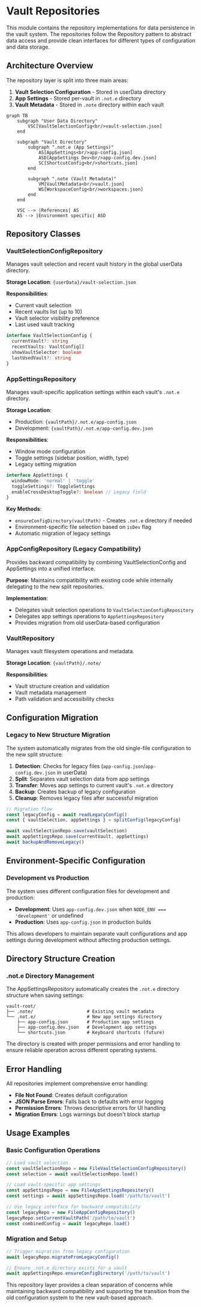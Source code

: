 # Vault Repositories

This module contains the repository implementations for data persistence in the vault system. The repositories follow the Repository pattern to abstract data access and provide clean interfaces for different types of configuration and data storage.

## Architecture Overview

The repository layer is split into three main areas:

1. **Vault Selection Configuration** - Stored in userData directory
2. **App Settings** - Stored per-vault in `.not.e` directory
3. **Vault Metadata** - Stored in `.note` directory within each vault

```mermaid
graph TB
    subgraph "User Data Directory"
        VSC[VaultSelectionConfig<br/>vault-selection.json]
    end
    
    subgraph "Vault Directory"
        subgraph ".not.e (App Settings)"
            AS[AppSettings<br/>app-config.json]
            ASD[AppSettings Dev<br/>app-config.dev.json]
            SC[ShortcutConfig<br/>shortcuts.json]
        end
        
        subgraph ".note (Vault Metadata)"
            VM[VaultMetadata<br/>vault.json]
            WS[WorkspaceConfig<br/>workspaces.json]
        end
    end
    
    VSC --> |References| AS
    AS --> |Environment specific| ASD
```

## Repository Classes

### VaultSelectionConfigRepository

Manages vault selection and recent vault history in the global userData directory.

**Storage Location**: `{userData}/vault-selection.json`

**Responsibilities**:
- Current vault selection
- Recent vaults list (up to 10)
- Vault selector visibility preference
- Last used vault tracking

```typescript
interface VaultSelectionConfig {
  currentVault?: string
  recentVaults: VaultConfig[]
  showVaultSelector: boolean
  lastUsedVault?: string
}
```

### AppSettingsRepository

Manages vault-specific application settings within each vault's `.not.e` directory.

**Storage Location**: 
- Production: `{vaultPath}/.not.e/app-config.json`
- Development: `{vaultPath}/.not.e/app-config.dev.json`

**Responsibilities**:
- Window mode configuration
- Toggle settings (sidebar position, width, type)
- Legacy setting migration

```typescript
interface AppSettings {
  windowMode: 'normal' | 'toggle'
  toggleSettings?: ToggleSettings
  enableCrossDesktopToggle?: boolean // Legacy field
}
```

**Key Methods**:
- `ensureConfigDirectory(vaultPath)` - Creates `.not.e` directory if needed
- Environment-specific file selection based on `isDev` flag
- Automatic migration of legacy settings

### AppConfigRepository (Legacy Compatibility)

Provides backward compatibility by combining VaultSelectionConfig and AppSettings into a unified interface.

**Purpose**: Maintains compatibility with existing code while internally delegating to the new split repositories.

**Implementation**:
- Delegates vault selection operations to `VaultSelectionConfigRepository`
- Delegates app settings operations to `AppSettingsRepository`
- Provides migration from old userData-based configuration

### VaultRepository

Manages vault filesystem operations and metadata.

**Storage Location**: `{vaultPath}/.note/`

**Responsibilities**:
- Vault structure creation and validation
- Vault metadata management
- Path validation and accessibility checks

## Configuration Migration

### Legacy to New Structure Migration

The system automatically migrates from the old single-file configuration to the new split structure:

1. **Detection**: Checks for legacy files (`app-config.json`/`app-config.dev.json` in userData)
2. **Split**: Separates vault selection data from app settings
3. **Transfer**: Moves app settings to current vault's `.not.e` directory
4. **Backup**: Creates backup of legacy configuration
5. **Cleanup**: Removes legacy files after successful migration

```typescript
// Migration flow
const legacyConfig = await readLegacyConfig()
const { vaultSelection, appSettings } = splitConfig(legacyConfig)

await vaultSelectionRepo.save(vaultSelection)
await appSettingsRepo.save(currentVault, appSettings)
await backupAndRemoveLegacy()
```

## Environment-Specific Configuration

### Development vs Production

The system uses different configuration files for development and production:

- **Development**: Uses `app-config.dev.json` when `NODE_ENV === 'development'` or undefined
- **Production**: Uses `app-config.json` in production builds

This allows developers to maintain separate vault configurations and app settings during development without affecting production settings.

## Directory Structure Creation

### .not.e Directory Management

The AppSettingsRepository automatically creates the `.not.e` directory structure when saving settings:

```
vault-root/
├── .note/                    # Existing vault metadata
└── .not.e/                   # New app settings directory
    ├── app-config.json       # Production app settings
    ├── app-config.dev.json   # Development app settings
    └── shortcuts.json        # Keyboard shortcuts (future)
```

The directory is created with proper permissions and error handling to ensure reliable operation across different operating systems.

## Error Handling

All repositories implement comprehensive error handling:

- **File Not Found**: Creates default configuration
- **JSON Parse Errors**: Falls back to defaults with error logging
- **Permission Errors**: Throws descriptive errors for UI handling
- **Migration Errors**: Logs warnings but doesn't block startup

## Usage Examples

### Basic Configuration Operations

```typescript
// Load vault selection
const vaultSelectionRepo = new FileVaultSelectionConfigRepository()
const selection = await vaultSelectionRepo.load()

// Load vault-specific app settings
const appSettingsRepo = new FileAppSettingsRepository()
const settings = await appSettingsRepo.load('/path/to/vault')

// Use legacy interface for backward compatibility
const legacyRepo = new FileAppConfigRepository()
legacyRepo.setCurrentVaultPath('/path/to/vault')
const combinedConfig = await legacyRepo.load()
```

### Migration and Setup

```typescript
// Trigger migration from legacy configuration
await legacyRepo.migrateFromLegacyConfig()

// Ensure .not.e directory exists for a vault
await appSettingsRepo.ensureConfigDirectory('/path/to/vault')
```

This repository layer provides a clean separation of concerns while maintaining backward compatibility and supporting the transition from the old configuration system to the new vault-based approach.